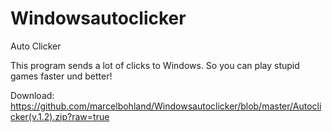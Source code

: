 # Windowsautoclicker
Auto Clicker

This program sends a lot of clicks to Windows. So you can play stupid games faster und better!

Download: https://github.com/marcelbohland/Windowsautoclicker/blob/master/Autoclicker(v.1.2).zip?raw=true
